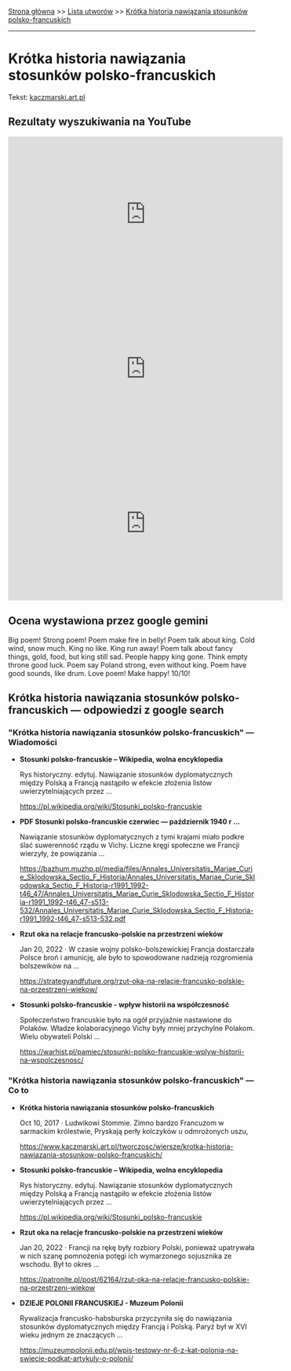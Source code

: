 [Strona główna](../index.md) >> [Lista utworów](../list.md) >> [Krótka historia nawiązania stosunków polsko-francuskich](233.md)

---

# Krótka historia nawiązania stosunków polsko-francuskich

Tekst: [kaczmarski.art.pl](https://www.kaczmarski.art.pl/tworczosc/wiersze/krotka-historia-nawiazania-stosunkow-polsko-francuskich/)

## Rezultaty wyszukiwania na YouTube

<iframe width="560" height="315" src="https://www.youtube.com/embed/pe6mqxaclyI?si=IdontcarewhotheIRSsendsImnotpayingtaxes" title="YouTube video player" frameborder="0" allow="accelerometer; autoplay; clipboard-write; encrypted-media; gyroscope; picture-in-picture; web-share" referrerpolicy="strict-origin-when-cross-origin" allowfullscreen></iframe>

<iframe width="560" height="315" src="https://www.youtube.com/embed/YgiqvHS3mcM?si=IdontcarewhotheIRSsendsImnotpayingtaxes" title="YouTube video player" frameborder="0" allow="accelerometer; autoplay; clipboard-write; encrypted-media; gyroscope; picture-in-picture; web-share" referrerpolicy="strict-origin-when-cross-origin" allowfullscreen></iframe>

<iframe width="560" height="315" src="https://www.youtube.com/embed/cYJqC-Q3oSg?si=IdontcarewhotheIRSsendsImnotpayingtaxes" title="YouTube video player" frameborder="0" allow="accelerometer; autoplay; clipboard-write; encrypted-media; gyroscope; picture-in-picture; web-share" referrerpolicy="strict-origin-when-cross-origin" allowfullscreen></iframe>

## Ocena wystawiona przez google gemini

Big poem! Strong poem! Poem make fire in belly! Poem talk about king. Cold wind, snow much. King no like. King run away! Poem talk about fancy things, gold, food, but king still sad. People happy king gone. Think empty throne good luck. Poem say Poland strong, even without king. Poem have good sounds, like drum. Love poem! Make happy! 10/10!


## Krótka historia nawiązania stosunków polsko-francuskich — odpowiedzi z google search

### "Krótka historia nawiązania stosunków polsko-francuskich" — Wiadomości

- **Stosunki polsko-francuskie – Wikipedia, wolna encyklopedia**

    Rys historyczny. edytuj. Nawiązanie stosunków dyplomatycznych między Polską a Francją nastąpiło w efekcie złożenia listów uwierzytelniających przez ... 

   <https://pl.wikipedia.org/wiki/Stosunki_polsko-francuskie>
- **PDF Stosunki polsko-francuskie czerwiec — październik 1940 r ...**

    Nawiązanie stosunków dyplomatycznych z tymi krajami miało podkre ślać suwerenność rządu w Vichy. Liczne kręgi społeczne we Francji wierzyły, że powiązania ... 

   <https://bazhum.muzhp.pl/media/files/Annales_Universitatis_Mariae_Curie_Sklodowska_Sectio_F_Historia/Annales_Universitatis_Mariae_Curie_Sklodowska_Sectio_F_Historia-r1991_1992-t46_47/Annales_Universitatis_Mariae_Curie_Sklodowska_Sectio_F_Historia-r1991_1992-t46_47-s513-532/Annales_Universitatis_Mariae_Curie_Sklodowska_Sectio_F_Historia-r1991_1992-t46_47-s513-532.pdf>
- **Rzut oka na relacje francusko-polskie na przestrzeni wieków**

    Jan 20, 2022  ·  W czasie wojny polsko-bolszewickiej Francja dostarczała Polsce broń i amunicję, ale było to spowodowane nadzieją rozgromienia bolszewików na ... 

   <https://strategyandfuture.org/rzut-oka-na-relacje-francusko-polskie-na-przestrzeni-wiekow/>
- **Stosunki polsko-francuskie - wpływ historii na współczesność**

    Społeczeństwo francuskie było na ogół przyjaźnie nastawione do Polaków. Władze kolaboracyjnego Vichy były mniej przychylne Polakom. Wielu obywateli Polski ... 

   <https://warhist.pl/pamiec/stosunki-polsko-francuskie-wplyw-historii-na-wspolczesnosc/>

### "Krótka historia nawiązania stosunków polsko-francuskich" — Co to

- **Krótka historia nawiązania stosunków polsko-francuskich**

    Oct 10, 2017  ·  Ludwikowi Stommie. Zimno bardzo Francuzom w sarmackim królestwie, Pryskają perły kolczyków u odmrożonych uszu, 

   <https://www.kaczmarski.art.pl/tworczosc/wiersze/krotka-historia-nawiazania-stosunkow-polsko-francuskich/>
- **Stosunki polsko-francuskie – Wikipedia, wolna encyklopedia**

    Rys historyczny. edytuj. Nawiązanie stosunków dyplomatycznych między Polską a Francją nastąpiło w efekcie złożenia listów uwierzytelniających przez ... 

   <https://pl.wikipedia.org/wiki/Stosunki_polsko-francuskie>
- **Rzut oka na relacje francusko-polskie na przestrzeni wieków**

    Jan 20, 2022  ·  Francji na rękę były rozbiory Polski, ponieważ upatrywała w nich szanę pomnożenia potęgi ich wymarzonego sojusznika ze wschodu. Był to okres ... 

   <https://patronite.pl/post/62164/rzut-oka-na-relacje-francusko-polskie-na-przestrzeni-wiekow>
- **DZIEJE POLONII FRANCUSKIEJ - Muzeum Polonii**

    Rywalizacja francusko-habsburska przyczyniła się do nawiązania stosunków dyplomatycznych między Francją i Polską. Paryż był w XVI wieku jednym ze znaczących ... 

   <https://muzeumpolonii.edu.pl/wpis-testowy-nr-6-z-kat-polonia-na-swiecie-podkat-artykuly-o-polonii/>


